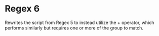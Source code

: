 # Regex 6

Rewrites the script from Regex 5 to instead utilize the + operator, which performs similarly
but requires one or more of the group to match.
